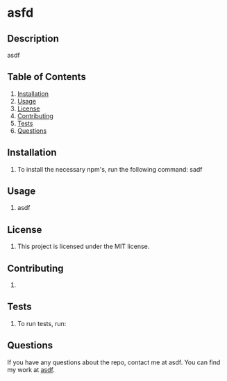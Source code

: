 # asfd
## Description
asdf

## Table of Contents
  1. [Installation](#installation)
  2. [Usage](#usage)
  3. [License](#license)
  4. [Contributing](#contributing)
  5. [Tests](#tests)
  6. [Questions](#questions)

## Installation
  1. To install the necessary npm's, run the following command: sadf

## Usage
  1. asdf

## License
  1. This project is licensed under the MIT license.

## Contributing
  1. 

## Tests
  1. To run tests, run: 

## Questions
  If you have any questions about the repo, contact me at asdf.
  You can find my work at [asdf](https://github.com/asdf/).
